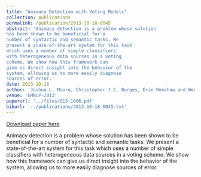 ```yaml
---
title: "Animacy Detection with Voting Models"
collection: publications
permalink: /publication/2013-10-18-0045
abstract: 'Animacy detection is a problem whose solution
has been shown to be beneficial for a
number of syntactic and semantic tasks. We
present a state-of-the-art system for this task
which uses a number of simple classifiers
with heterogeneous data sources in a voting
scheme. We show how this framework can
give us direct insight into the behavior of the
system, allowing us to more easily diagnose
sources of error.'
date: 2013-10-18
author: 'Joshua L. Moore, Christopher J.C. Burges, Erin Renshaw and Wen-tau Yih'
venue: 'EMNLP-2013'
paperurl: '../files/D13-1006.pdf'
biburl: '../publications/2013-10-18-0045.txt'
---
```


<a href='../files/D13-1006.pdf'>Download paper here</a>

Animacy detection is a problem whose solution
has been shown to be beneficial for a
number of syntactic and semantic tasks. We
present a state-of-the-art system for this task
which uses a number of simple classifiers
with heterogeneous data sources in a voting
scheme. We show how this framework can
give us direct insight into the behavior of the
system, allowing us to more easily diagnose
sources of error.
